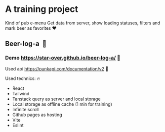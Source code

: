 # A training project
Kind of pub e-menu
Get data from server, show loading statuses, filters and mark beer as favorites ❤️

## Beer-log-a  🍺

### Demo https://star-over.github.io/beer-log-a/ 👀

Used api https://punkapi.com/documentation/v2 🍻

Used technics: 🔥
- React
- Tailwind
- Tanstack query as server and local storage
- Local storage as offline cache (1 min for training)
- Infinite scroll
- Github pages as hosting
- Vite
- Eslint
